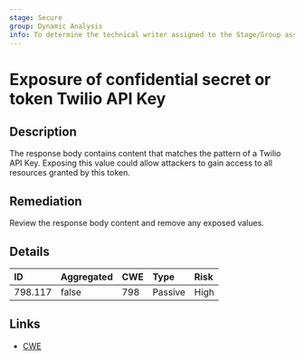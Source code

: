 ```yaml
---
stage: Secure
group: Dynamic Analysis
info: To determine the technical writer assigned to the Stage/Group associated with this page, see https://about.gitlab.com/handbook/product/ux/technical-writing/#assignments
---
```


# Exposure of confidential secret or token Twilio API Key

## Description

The response body contains content that matches the pattern of a Twilio API Key.
Exposing this value could allow attackers to gain access to all resources granted by this token.

## Remediation

Review the response body content and remove any exposed values.

## Details

| ID | Aggregated | CWE | Type | Risk |
|:---|:--------|:--------|:--------|:--------|
| 798.117 | false | 798 | Passive | High |

## Links

- [CWE](https://cwe.mitre.org/data/definitions/798.html)
